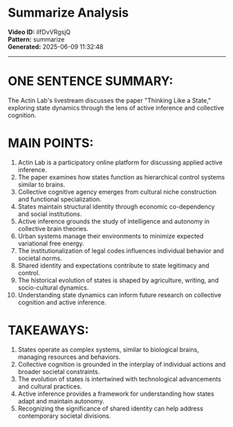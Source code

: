 # Summarize Analysis

**Video ID:** iIfDvVRgsjQ  
**Pattern:** summarize  
**Generated:** 2025-06-09 11:32:48  

---

# ONE SENTENCE SUMMARY:
The Actin Lab's livestream discusses the paper "Thinking Like a State," exploring state dynamics through the lens of active inference and collective cognition.

# MAIN POINTS:
1. Actin Lab is a participatory online platform for discussing applied active inference.
2. The paper examines how states function as hierarchical control systems similar to brains.
3. Collective cognitive agency emerges from cultural niche construction and functional specialization.
4. States maintain structural identity through economic co-dependency and social institutions.
5. Active inference grounds the study of intelligence and autonomy in collective brain theories.
6. Urban systems manage their environments to minimize expected variational free energy.
7. The institutionalization of legal codes influences individual behavior and societal norms.
8. Shared identity and expectations contribute to state legitimacy and control.
9. The historical evolution of states is shaped by agriculture, writing, and socio-cultural dynamics.
10. Understanding state dynamics can inform future research on collective cognition and active inference.

# TAKEAWAYS:
1. States operate as complex systems, similar to biological brains, managing resources and behaviors.
2. Collective cognition is grounded in the interplay of individual actions and broader societal constraints.
3. The evolution of states is intertwined with technological advancements and cultural practices.
4. Active inference provides a framework for understanding how states adapt and maintain autonomy.
5. Recognizing the significance of shared identity can help address contemporary societal divisions.
